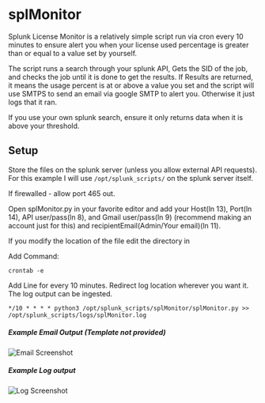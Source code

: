 # splMonitor
Splunk License Monitor is a relatively simple script run via cron every 10 minutes to ensure alert you when your license used percentage is greater than or equal to a value set by yourself.

The script runs a search through your splunk API, Gets the SID of the job, and checks the job until it is done to get the results. If Results are returned, it means the usage percent is at or above a value you set and the script will use SMTPS to send an email via google SMTP to alert you. Otherwise it just logs that it ran.

If you use your own splunk search, ensure it only returns data when it is above your threshold.

## Setup
Store the files on the splunk server (unless you allow external API requests). For this example I will use ```/opt/splunk_scripts/``` on the splunk server itself.

If firewalled - allow port 465 out.

Open splMonitor.py in your favorite editor and add your Host(ln 13), Port(ln 14), API user/pass(ln 8), and Gmail user/pass(ln 9) (recommend making an account just for this) and recipientEmail(Admin/Your email)(ln 11).

If you modify the location of the file edit the directory in 

Add 
Command:
```
crontab -e
```
Add Line for every 10 minutes. Redirect log location wherever you want it. The log output can be ingested.
```
*/10 * * * * python3 /opt/splunk_scripts/splMonitor/splMonitor.py >> /opt/splunk_scripts/logs/splMonitor.log
```

##### Example Email Output (Template not provided)
![Email Screenshot](https://image.prntscr.com/image/7ZHKkZtKRTmzGO7nPPeqKA.png)

##### Example Log output
![Log Screenshot](https://image.prntscr.com/image/iE4AEhOOQ1i6IYNBLbUTWw.png)
